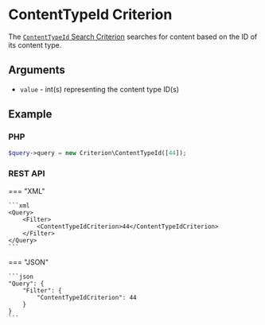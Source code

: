 # ContentTypeId Criterion

The [`ContentTypeId` Search Criterion](../../api/php_api/php_api_reference/classes/Ibexa-Contracts-Core-Repository-Values-Content-Query-Criterion-ContentTypeId.html)
searches for content based on the ID of its content type.

## Arguments

- `value` - int(s) representing the content type ID(s)

## Example

### PHP

``` php
$query->query = new Criterion\ContentTypeId([44]);
```

### REST API

=== "XML"

    ```xml
    <Query>
        <Filter>
            <ContentTypeIdCriterion>44</ContentTypeIdCriterion>
        </Filter>
    </Query>
    ```

=== "JSON"

    ```json
    "Query": {
        "Filter": {
            "ContentTypeIdCriterion": 44
        }
    }
    ```